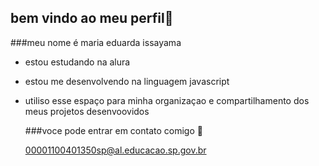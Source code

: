 ## bem vindo ao meu perfil💙

###meu nome é maria eduarda issayama

- estou estudando na alura 
- estou me desenvolvendo na linguagem javascript
- utiliso esse espaço para minha organizaçao e compartilhamento dos meus projetos desenvoovidos

  ###voce pode entrar em contato comigo 📧

  00001100401350sp@al.educacao.sp.gov.br
